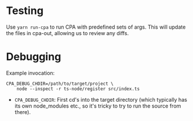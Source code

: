 # Testing

Use `yarn run-cpa` to run CPA with predefined sets of args.
This will update the files in cpa-out, allowing us to review any diffs.

# Debugging

Example invocation:

    CPA_DEBUG_CHDIR=/path/to/target/project \
        node --inspect -r ts-node/register src/index.ts

- `CPA_DEBUG_CHDIR`: First cd's into the target directory (which typically has its own node_modules etc., so it's tricky to try to run the source from there).
